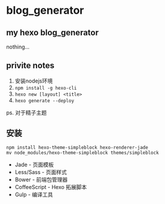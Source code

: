 # blog_generator

## my hexo blog_generator

nothing...

## privite notes

1. 安装nodejs环境
2. `npm install -g hexo-cli`
3. `hexo new [layout] <title>`
4. `hexo generate --deploy`

ps. 对于精子主题
## 安装
    npm install hexo-theme-simpleblock hexo-renderer-jade
    mv node_modules/hexo-theme-simpleblock themes/simpleblock
* Jade - 页面模板
* Less/Sass - 页面样式
* Bower - 前端包管理器
* CoffeeScript - Hexo 拓展脚本
* Gulp - 编译工具
